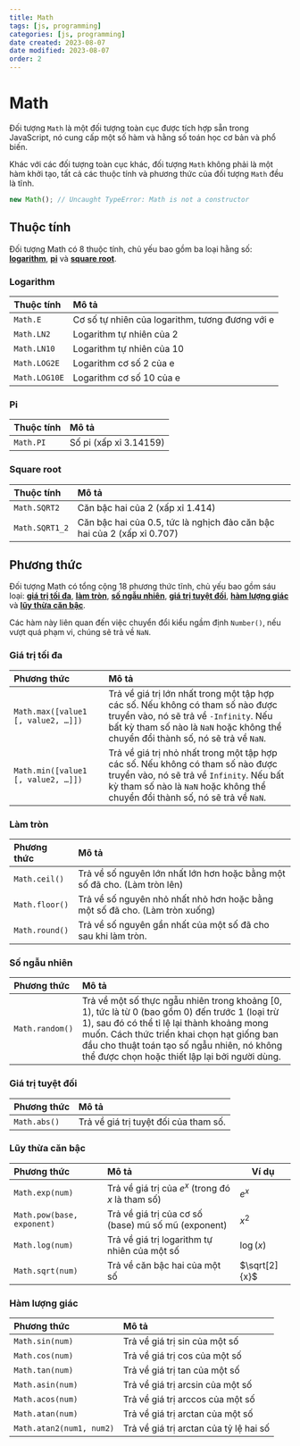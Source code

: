 ```yaml
---
title: Math
tags: [js, programming]
categories: [js, programming]
date created: 2023-08-07
date modified: 2023-08-07
order: 2
---
```


# Math

Đối tượng `Math` là một đối tượng toàn cục được tích hợp sẵn trong JavaScript, nó cung cấp một số hàm và hằng số toán học cơ bản và phổ biến.

Khác với các đối tượng toàn cục khác, đối tượng `Math` không phải là một hàm khởi tạo, tất cả các thuộc tính và phương thức của đối tượng `Math` đều là tĩnh.

```js
new Math(); // Uncaught TypeError: Math is not a constructor
```

## Thuộc tính

Đối tượng Math có 8 thuộc tính, chủ yếu bao gồm ba loại hằng số: **[logarithm](#logarithm)**, **[pi](#pi)** và **[square root](#square-root)**.

### Logarithm

|   Thuộc tính   |                      Mô tả                       |
| :------------ | :---------------------------------------------- |
|   `Math.E`    | Cơ số tự nhiên của logarithm, tương đương với e  |
|  `Math.LN2`   | Logarithm tự nhiên của 2                         |
|  `Math.LN10`  | Logarithm tự nhiên của 10                        |
| `Math.LOG2E`  | Logarithm cơ số 2 của e                           |
| `Math.LOG10E` | Logarithm cơ số 10 của e                          |

### Pi

|  Thuộc tính  |          Mô tả          |
| :---------- | :--------------------- |
| `Math.PI`   | Số pi (xấp xỉ 3.14159) |

### Square root

|      Thuộc tính      |                       Mô tả                        |
| :------------------ | :------------------------------------------------ |
|  `Math.SQRT2`       | Căn bậc hai của 2 (xấp xỉ 1.414)                   |
| `Math.SQRT1_2`      | Căn bậc hai của 0.5, tức là nghịch đảo căn bậc hai của 2 (xấp xỉ 0.707) |

## Phương thức

Đối tượng Math có tổng cộng 18 phương thức tĩnh, chủ yếu bao gồm sáu loại: **[giá trị tối đa](#giá-trị-tối-đa)**, **[làm tròn](#làm-tròn)**, **[số ngẫu nhiên](#số-ngẫu-nhiên)**, **[giá trị tuyệt đối](#giá-trị-tuyệt-đối)**, **[hàm lượng giác](#hàm-lượng-giác)** và **[lũy thừa căn bậc](#lũy-thừa-căn-bậc)**.

Các hàm này liên quan đến việc chuyển đổi kiểu ngầm định `Number()`, nếu vượt quá phạm vi, chúng sẽ trả về `NaN`.

### Giá trị tối đa

|                      Phương thức                     |                                                                 Mô tả                                                                  |
| :------------------------------------------------- | :------------------------------------------------------------------------------------------------------------------------------------ |
| `Math.max([value1 [, value2, …]])`                | Trả về giá trị lớn nhất trong một tập hợp các số. Nếu không có tham số nào được truyền vào, nó sẽ trả về `-Infinity`. Nếu bất kỳ tham số nào là `NaN` hoặc không thể chuyển đổi thành số, nó sẽ trả về `NaN`. |
| `Math.min([value1 [, value2, …]])`                | Trả về giá trị nhỏ nhất trong một tập hợp các số. Nếu không có tham số nào được truyền vào, nó sẽ trả về `Infinity`. Nếu bất kỳ tham số nào là `NaN` hoặc không thể chuyển đổi thành số, nó sẽ trả về `NaN`.  |

### Làm tròn

|      Phương thức     |                                                                 Mô tả                                                                  |
| :------------------ | :------------------------------------------------------------------------------------------------------------------------------------ |
| `Math.ceil()`       | Trả về số nguyên lớn nhất lớn hơn hoặc bằng một số đã cho. (Làm tròn lên)                                                               |
| `Math.floor()`      | Trả về số nguyên nhỏ nhất nhỏ hơn hoặc bằng một số đã cho. (Làm tròn xuống)                                                             |
| `Math.round()`      | Trả về số nguyên gần nhất của một số đã cho sau khi làm tròn.                                                                          |

### Số ngẫu nhiên

|      Phương thức      |                                                                                   Mô tả                                                                                   |
| :------------------- | :----------------------------------------------------------------------------------------------------------------------------------------------------------------------- |
| `Math.random()`      | Trả về một số thực ngẫu nhiên trong khoảng [0, 1), tức là từ 0 (bao gồm 0) đến trước 1 (loại trừ 1), sau đó có thể tỉ lệ lại thành khoảng mong muốn. Cách thức triển khai chọn hạt giống ban đầu cho thuật toán tạo số ngẫu nhiên, nó không thể được chọn hoặc thiết lập lại bởi người dùng. |

### Giá trị tuyệt đối

|     Phương thức    |           Mô tả           |
| :--------------- | :----------------------- |
| `Math.abs()`     | Trả về giá trị tuyệt đối của tham số. |

### Lũy thừa căn bậc

|          Phương thức         |                      Mô tả                       | Ví dụ |
| :------------------------- | :---------------------------------------------- | --- |
|    `Math.exp(num)`         | Trả về giá trị của $e^x$ (trong đó $x$ là tham số) | $e^x$ |
| `Math.pow(base, exponent)` | Trả về giá trị của cơ số (base) mũ số mũ (exponent) | $x^2$ |
|    `Math.log(num)`         | Trả về giá trị logarithm tự nhiên của một số     | $\log(x)$ |
|    `Math.sqrt(num)`        | Trả về căn bậc hai của một số                     | $\sqrt[2]{x}$ |

### Hàm lượng giác

| Phương thức              | Mô tả                                  |
|:------------------------ |:-------------------------------------- |
| `Math.sin(num)`          | Trả về giá trị sin của một số          |
| `Math.cos(num)`          | Trả về giá trị cos của một số          |
| `Math.tan(num)`          | Trả về giá trị tan của một số          |
| `Math.asin(num)`         | Trả về giá trị arcsin của một số       |
| `Math.acos(num)`         | Trả về giá trị arccos của một số       |
| `Math.atan(num)`         | Trả về giá trị arctan của một số       |
| `Math.atan2(num1, num2)` | Trả về giá trị arctan của tỷ lệ hai số |
